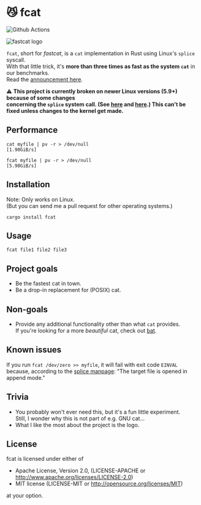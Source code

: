 # 😼 fcat

![Github Actions](https://action-badges.now.sh/mre/fcat?action=test)

![fastcat logo](/fastcat.svg)

`fcat`, short for *fastcat*, is a `cat` implementation in Rust using Linux's `splice` syscall.  
With that little trick, it's **more than three times as fast as the system `cat`** in our benchmarks.  
Read the [announcement here](https://endler.dev/2018/fastcat).

:warning: **This project is currently broken on newer Linux versions (5.9+) because of some changes  
concerning the `splice` system call. (See [here](http://archive.lwn.net:8080/linux-kernel/202105071116.638258236E@keescook/t/) and [here](https://cdn.kernel.org/pub/linux/kernel/v5.x/ChangeLog-5.9).) This can't be fixed unless changes to the kernel get made.**

## Performance

```
cat myfile | pv -r > /dev/null
[1.90GiB/s]
```

```
fcat myfile | pv -r > /dev/null
[5.90GiB/s]
```

## Installation

Note: Only works on Linux.  
(But you can send me a pull request for other operating systems.)

```
cargo install fcat
```

## Usage

```
fcat file1 file2 file3
```

## Project goals

* Be the fastest cat in town.
* Be a drop-in replacement for (POSIX) cat.

## Non-goals

* Provide any additional functionality other than what `cat` provides.  
  If you're looking for a more *beautiful* cat, check out [bat](https://github.com/sharkdp/bat).

## Known issues

If you run `fcat /dev/zero >> myfile`, it will fail with exit code `EINVAL` because, according to the [splice manpage](http://man7.org/linux/man-pages/man2/splice.2.html): "The target file is opened in append mode."

## Trivia

* You probably won't ever need this, but it's a fun little experiment.  
  Still, I wonder why this is not part of e.g. GNU cat...
* What I like the most about the project is the logo.

## License

fcat is licensed under either of

* Apache License, Version 2.0, (LICENSE-APACHE or
  http://www.apache.org/licenses/LICENSE-2.0)
* MIT license (LICENSE-MIT or http://opensource.org/licenses/MIT)

at your option.
